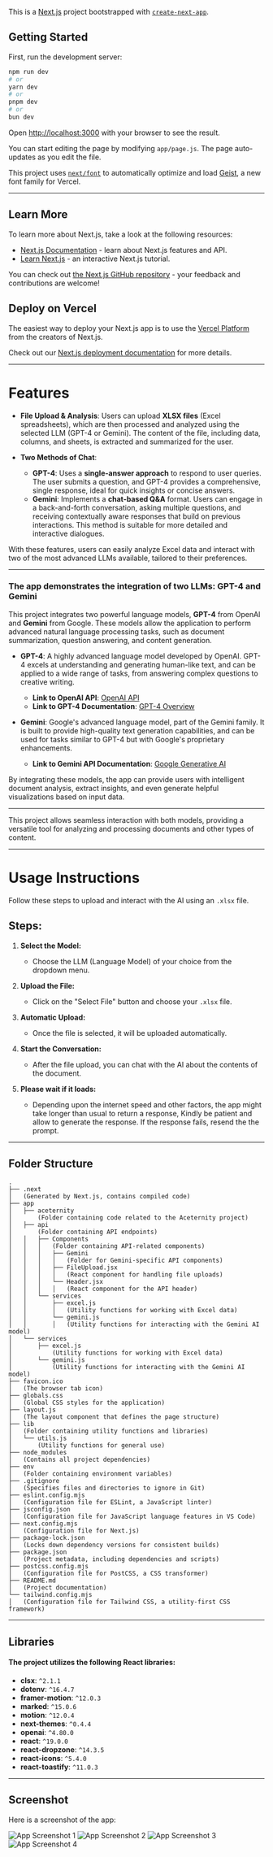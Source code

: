 This is a [Next.js](https://nextjs.org) project bootstrapped with [`create-next-app`](https://github.com/vercel/next.js/tree/canary/packages/create-next-app).

## Getting Started

First, run the development server:

```bash
npm run dev
# or
yarn dev
# or
pnpm dev
# or
bun dev
```

Open [http://localhost:3000](http://localhost:3000) with your browser to see the result.

You can start editing the page by modifying `app/page.js`. The page auto-updates as you edit the file.

This project uses [`next/font`](https://nextjs.org/docs/app/building-your-application/optimizing/fonts) to automatically optimize and load [Geist](https://vercel.com/font), a new font family for Vercel.

---

## Learn More

To learn more about Next.js, take a look at the following resources:

- [Next.js Documentation](https://nextjs.org/docs) - learn about Next.js features and API.
- [Learn Next.js](https://nextjs.org/learn) - an interactive Next.js tutorial.

You can check out [the Next.js GitHub repository](https://github.com/vercel/next.js) - your feedback and contributions are welcome!

## Deploy on Vercel

The easiest way to deploy your Next.js app is to use the [Vercel Platform](https://vercel.com/new?utm_medium=default-template&filter=next.js&utm_source=create-next-app&utm_campaign=create-next-app-readme) from the creators of Next.js.

Check out our [Next.js deployment documentation](https://nextjs.org/docs/app/building-your-application/deploying) for more details.

---

# Features

- **File Upload & Analysis**: Users can upload **XLSX files** (Excel spreadsheets), which are then processed and analyzed using the selected LLM (GPT-4 or Gemini). The content of the file, including data, columns, and sheets, is extracted and summarized for the user.
  
- **Two Methods of Chat**:
  - **GPT-4**: Uses a **single-answer approach** to respond to user queries. The user submits a question, and GPT-4 provides a comprehensive, single response, ideal for quick insights or concise answers.
  - **Gemini**: Implements a **chat-based Q&A** format. Users can engage in a back-and-forth conversation, asking multiple questions, and receiving contextually aware responses that build on previous interactions. This method is suitable for more detailed and interactive dialogues.

With these features, users can easily analyze Excel data and interact with two of the most advanced LLMs available, tailored to their preferences.

---

### The app demonstrates the integration of two LLMs: GPT-4 and Gemini

This project integrates two powerful language models, **GPT-4** from OpenAI and **Gemini** from Google. These models allow the application to perform advanced natural language processing tasks, such as document summarization, question answering, and content generation.

- **GPT-4**: A highly advanced language model developed by OpenAI. GPT-4 excels at understanding and generating human-like text, and can be applied to a wide range of tasks, from answering complex questions to creative writing.
  - **Link to OpenAI API**: [OpenAI API](https://platform.openai.com/docs)
  - **Link to GPT-4 Documentation**: [GPT-4 Overview](https://openai.com/research/gpt-4)

- **Gemini**: Google's advanced language model, part of the Gemini family. It is built to provide high-quality text generation capabilities, and can be used for tasks similar to GPT-4 but with Google's proprietary enhancements.
  - **Link to Gemini API Documentation**: [Google Generative AI](https://developers.google.com/generative-ai)

By integrating these models, the app can provide users with intelligent document analysis, extract insights, and even generate helpful visualizations based on input data.

---
This project allows seamless interaction with both models, providing a versatile tool for analyzing and processing documents and other types of content.

---
# Usage Instructions

Follow these steps to upload and interact with the AI using an `.xlsx` file.

## Steps:

1. **Select the Model:**
   - Choose the LLM (Language Model) of your choice from the dropdown menu.

2. **Upload the File:**
   - Click on the "Select File" button and choose your `.xlsx` file.

3. **Automatic Upload:**
   - Once the file is selected, it will be uploaded automatically.

4. **Start the Conversation:**
   - After the file upload, you can chat with the AI about the contents of the document.

5. **Please wait if it loads:**
   - Depending upon the internet speed and other factors, the app might take longer than usual to return a response, Kindly be patient and allow to generate the response. If the response fails, resend the the prompt.

---

## Folder Structure

```
.
├── .next 
│   (Generated by Next.js, contains compiled code)
├── app 
│   ├── aceternity 
│       (Folder containing code related to the Aceternity project)
│   ├── api 
│       (Folder containing API endpoints)
│   │   ├── Components 
│   │   │   (Folder containing API-related components)
│   │   │   ├── Gemini 
│   │   │   │   (Folder for Gemini-specific API components)
│   │   │   ├── FileUpload.jsx 
│   │   │   │   (React component for handling file uploads)
│   │   │   └── Header.jsx 
│   │   │   │   (React component for the API header)
│   │   └── services 
│   │       ├── excel.js 
│   │       │   (Utility functions for working with Excel data)
│   │       └── gemini.js 
│   │       │   (Utility functions for interacting with the Gemini AI model)
│   └── services 
│       ├── excel.js 
│           (Utility functions for working with Excel data)
│       └── gemini.js 
│           (Utility functions for interacting with the Gemini AI model)
├── favicon.ico 
│   (The browser tab icon)
├── globals.css 
│   (Global CSS styles for the application)
├── layout.js 
│   (The layout component that defines the page structure)
├── lib 
│   (Folder containing utility functions and libraries)
│   └── utils.js 
│       (Utility functions for general use)
├── node_modules 
│   (Contains all project dependencies)
├── env 
│   (Folder containing environment variables)
├── .gitignore 
│   (Specifies files and directories to ignore in Git)
├── eslint.config.mjs 
│   (Configuration file for ESLint, a JavaScript linter)
├── jsconfig.json 
│   (Configuration file for JavaScript language features in VS Code)
├── next.config.mjs 
│   (Configuration file for Next.js)
├── package-lock.json 
│   (Locks down dependency versions for consistent builds)
├── package.json 
│   (Project metadata, including dependencies and scripts)
├── postcss.config.mjs 
│   (Configuration file for PostCSS, a CSS transformer)
├── README.md 
│   (Project documentation)
└── tailwind.config.mjs 
│   (Configuration file for Tailwind CSS, a utility-first CSS framework)
```
---

## Libraries

#### The project utilizes the following React libraries:

- **clsx**: `^2.1.1`
- **dotenv**: `^16.4.7`
- **framer-motion**: `^12.0.3`
- **marked**: `^15.0.6`
- **motion**: `^12.0.4`
- **next-themes**: `^0.4.4`
- **openai**: `^4.80.0`
- **react**: `^19.0.0`
- **react-dropzone**: `^14.3.5`
- **react-icons**: `^5.4.0`
- **react-toastify**: `^11.0.3`

---
## Screenshot

Here is a screenshot of the app:

![App Screenshot 1](./public/ss1.png)
![App Screenshot 2](./public/ss2.png)
![App Screenshot 3](./public/ss3.png)
![App Screenshot 4](./public/ss4.png)


